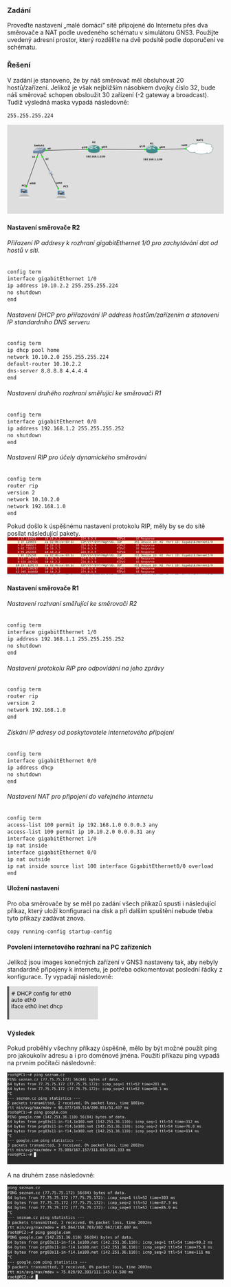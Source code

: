 ### Zadání
Proveďte nastavení „malé domácí“ sítě připojené do Internetu přes dva
směrovače a NAT podle uvedeného schématu v simulátoru GNS3. Použijte
uvedený adresní prostor, který rozdělíte na dvě podsítě podle doporučení ve
schématu.


### Řešení

V zadání je stanoveno, že by náš směrovač měl obsluhovat 20 hostů/zařízení.
Jelikož je však nejbližším násobkem dvojky číslo 32, bude náš směrovač schopen obsloužit 30 zařízení (-2 gateway a broadcast).
Tudíž výsledná maska vypadá následovně:
````
255.255.255.224
````

![img.png](img/schema.png)


#### Nastavení směrovače R2

###### Přiřazení IP addresy k rozhraní gigabitEthernet 1/0 pro zachytávání dat od hostů v síti. 

````
config term
interface gigabitEthernet 1/0
ip address 10.10.2.2 255.255.255.224
no shutdown
end
````


###### Nastavení DHCP pro přiřazování IP address hostům/zařízením a stanovení IP standardního DNS serveru
````
config term
ip dhcp pool home
network 10.10.2.0 255.255.255.224
default-router 10.10.2.2
dns-server 8.8.8.8 4.4.4.4
end
````

###### Nastavení druhého rozhraní směřující ke směrovači R1
````
config term
interface gigabitEthernet 0/0
ip address 192.168.1.2 255.255.255.252
no shutdown
end
````

###### Nastavení RIP pro účely dynamického směrování

````
config term 
router rip 
version 2
network 10.10.2.0
network 192.168.1.0
end
````

Pokud došlo k úspěšnému nastavení protokolu RIP, měly by se do sítě posílat následující pakety.
![img.png](img/rip.png)


#### Nastavení směrovače R1

###### Nastavení rozhraní směřující ke směrovači R2

````
config term
interface gigabitEthernet 1/0
ip address 192.168.1.1 255.255.255.252
no shutdown
end
````
###### Nastavení protokolu RIP pro odpovídání na jeho zprávy

````
config term
router rip
version 2
network 192.168.1.0
end
````

###### Získání IP adresy od poskytovatele internetového připojení

````
config term
interface gigabitEthernet 0/0
ip address dhcp
no shutdown
end
````

###### Nastavení NAT pro připojení do veřejného internetu

````
config term
access-list 100 permit ip 192.168.1.0 0.0.0.3 any
access-list 100 permit ip 10.10.2.0 0.0.0.31 any
interface gigabitEthernet 1/0
ip nat inside
interface gigabitEthernet 0/0
ip nat outside
ip nat inside source list 100 interface GigabitEthernet0/0 overload
end
````

#### Uložení nastavení 
Pro oba směrovače by se měl po zadání všech příkazů spusti i následující příkaz, který uloží konfiguraci na disk a při dalším spuštění nebude třeba tyto příkazy zadávat znova.

````
copy running-config startup-config
````

#### Povolení internetového rozhraní na PC zařízeních
Jelikož jsou images konečných zařízení v GNS3 nastaveny tak, aby nebyly standardně připojeny k internetu,
je potřeba odkomentovat poslední řádky z konfigurace. Ty vypadají následovně:


![img.png](img/pcConfig.png)

#### Výsledek

Pokud proběhly všechny příkazy úspěšně, mělo by být možné použít ping pro jakoukoliv adresu a i pro doménové jména.
Použití příkazu ping vypadá na prvním počítači následovně:

![img.png](img/pc1.png)

A na druhém zase následovně:

![img.png](img/pc2.png)



